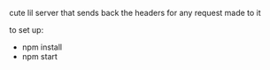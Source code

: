 cute lil server that sends back the headers for any request made to it

to set up: 
- npm install 
- npm start